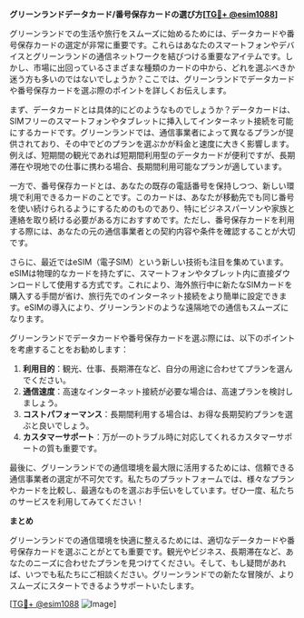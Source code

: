**グリーンランドデータカード/番号保存カードの選び方[[TG💪+ @esim1088](https://t.me/s/esim1088)]**

グリーンランドでの生活や旅行をスムーズに始めるためには、データカードや番号保存カードの選定が非常に重要です。これらはあなたのスマートフォンやデバイスとグリーンランドの通信ネットワークを結びつける重要なアイテムです。しかし、市場に出回っているさまざまな種類のカードの中から、どれを選ぶべきか迷う方も多いのではないでしょうか？ここでは、グリーンランドでデータカードや番号保存カードを選ぶ際のポイントを詳しくお伝えします。

まず、データカードとは具体的にどのようなものでしょうか？データカードは、SIMフリーのスマートフォンやタブレットに挿入してインターネット接続を可能にするカードです。グリーンランドでは、通信事業者によって異なるプランが提供されており、その中でどのプランを選ぶかが料金と速度に大きく影響します。例えば、短期間の観光であれば短期間利用型のデータカードが便利ですが、長期滞在や現地での仕事に携わる場合、長期間利用可能なプランが適しています。

一方で、番号保存カードとは、あなたの既存の電話番号を保持しつつ、新しい環境で利用できるカードのことです。このカードは、あなたが移動先でも同じ番号を使い続けられるようにするためのものであり、特にビジネスパーソンや家族と連絡を取り続ける必要がある方におすすめです。ただし、番号保存カードを利用する際には、あなたの元の通信事業者との契約内容や条件を確認することが大切です。

さらに、最近ではeSIM（電子SIM）という新しい技術も注目を集めています。eSIMは物理的なカードを持たずに、スマートフォンやタブレット内に直接ダウンロードして使用する方式です。これにより、海外旅行中に新たなSIMカードを購入する手間が省け、旅行先でのインターネット接続をより簡単に設定できます。eSIMの導入により、グリーンランドのような遠隔地での通信もスムーズになります。

グリーンランドでデータカードや番号保存カードを選ぶ際には、以下のポイントを考慮することをお勧めします：

1. **利用目的**：観光、仕事、長期滞在など、自分の用途に合わせてプランを選んでください。
2. **通信速度**：高速なインターネット接続が必要な場合は、高速プランを検討しましょう。
3. **コストパフォーマンス**：長期間利用する場合は、お得な長期契約プランを選ぶと良いでしょう。
4. **カスタマーサポート**：万が一のトラブル時に対応してくれるカスタマーサポートの質も重要です。

最後に、グリーンランドでの通信環境を最大限に活用するためには、信頼できる通信事業者の選定が不可欠です。私たちのプラットフォームでは、様々なプランやカードを比較し、最適なものを選ぶお手伝いをしています。ぜひ一度、私たちのサービスを利用してみてください！

**まとめ**

グリーンランドでの通信環境を快適に整えるためには、適切なデータカードや番号保存カードを選ぶことがとても重要です。観光やビジネス、長期滞在など、あなたのニーズに合わせたプランを見つけてください。そして、もし疑問があれば、いつでも私たちにご相談ください。グリーンランドでの新たな冒険が、よりスムーズにスタートできるようサポートいたします。

[[TG💪+ @esim1088](https://t.me/s/esim1088) ![Image](https://i.postimg.cc/Y0z9fWf4/image.png)]